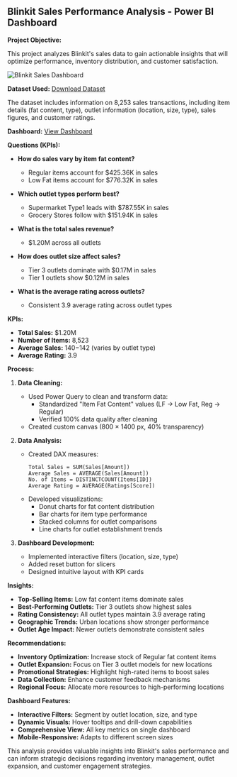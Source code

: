 ## Blinkit Sales Performance Analysis - Power BI Dashboard

**Project Objective:**

This project analyzes Blinkit's sales data to gain actionable insights that will optimize performance, inventory distribution, and customer satisfaction.

![Blinkit Sales Dashboard](https://github.com/user-attachments/assets/489e2428-2748-49d5-ad51-cedbde366200)

**Dataset Used:** <a href="https://docs.google.com/spreadsheets/d/1iiqAJSjHRJx5bYcvb3aTjkXzyRxI3r_E/edit?usp=drive_link&ouid=117599201032091952181&rtpof=true&sd=true"> Download Dataset<a/>

The dataset includes information on 8,253 sales transactions, including item details (fat content, type), outlet information (location, size, type), sales figures, and customer ratings.

**Dashboard:** <a href="https://drive.google.com/file/d/1RJYemlbTFwRFvVVwnhXSp7xnLgtpQgE4/view?usp=sharing">View Dashboard<a/>

**Questions (KPIs):**

*   **How do sales vary by item fat content?**
    *   Regular items account for $425.36K in sales
    *   Low Fat items account for $776.32K in sales

*   **Which outlet types perform best?**
    *   Supermarket Type1 leads with $787.55K in sales
    *   Grocery Stores follow with $151.94K in sales

*   **What is the total sales revenue?**
    *   $1.20M across all outlets

*   **How does outlet size affect sales?**
    *   Tier 3 outlets dominate with $0.17M in sales
    *   Tier 1 outlets show $0.12M in sales

*   **What is the average rating across outlets?**
    *   Consistent 3.9 average rating across outlet types

**KPIs:**

*   **Total Sales:** $1.20M
*   **Number of Items:** 8,523
*   **Average Sales:** $140-$142 (varies by outlet type)
*   **Average Rating:** 3.9

**Process:**

1.  **Data Cleaning:**
    *   Used Power Query to clean and transform data:
        *   Standardized "Item Fat Content" values (LF → Low Fat, Reg → Regular)
        *   Verified 100% data quality after cleaning
    *   Created custom canvas (800 × 1400 px, 40% transparency)

2.  **Data Analysis:**
    *   Created DAX measures:
        ```dax
        Total Sales = SUM(Sales[Amount])
        Average Sales = AVERAGE(Sales[Amount])
        No. of Items = DISTINCTCOUNT(Items[ID])
        Average Rating = AVERAGE(Ratings[Score])
        ```
    *   Developed visualizations:
        *   Donut charts for fat content distribution
        *   Bar charts for item type performance
        *   Stacked columns for outlet comparisons
        *   Line charts for outlet establishment trends

3.  **Dashboard Development:**
    *   Implemented interactive filters (location, size, type)
    *   Added reset button for slicers
    *   Designed intuitive layout with KPI cards

**Insights:**

*   **Top-Selling Items:** Low fat content items dominate sales
*   **Best-Performing Outlets:** Tier 3 outlets show highest sales
*   **Rating Consistency:** All outlet types maintain 3.9 average rating
*   **Geographic Trends:** Urban locations show stronger performance
*   **Outlet Age Impact:** Newer outlets demonstrate consistent sales

**Recommendations:**

*   **Inventory Optimization:** Increase stock of Regular fat content items
*   **Outlet Expansion:** Focus on Tier 3 outlet models for new locations
*   **Promotional Strategies:** Highlight high-rated items to boost sales
*   **Data Collection:** Enhance customer feedback mechanisms
*   **Regional Focus:** Allocate more resources to high-performing locations

**Dashboard Features:**

*   **Interactive Filters:** Segment by outlet location, size, and type
*   **Dynamic Visuals:** Hover tooltips and drill-down capabilities
*   **Comprehensive View:** All key metrics on single dashboard
*   **Mobile-Responsive:** Adapts to different screen sizes

This analysis provides valuable insights into Blinkit's sales performance and can inform strategic decisions regarding inventory management, outlet expansion, and customer engagement strategies.
